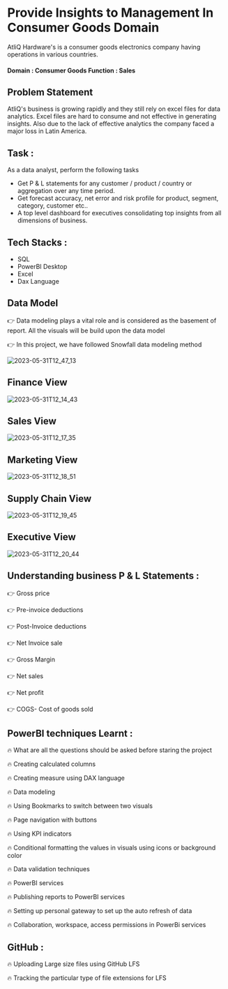 # Provide Insights to Management In Consumer Goods Domain

AtliQ Hardware's is a consumer goods electronics company having operations in various countries.

#### Domain : Consumer Goods          Function : Sales

## Problem Statement

AtliQ's business is growing rapidly and they still rely on excel files for data analytics. Excel files are hard to consume and not effective in generating insights. Also due to the lack of effective analytics the company faced a major loss in Latin America.

## Task :

  As a data analyst, perform the following tasks
  
- Get P & L statements for any customer / product / country or aggregation over any time period.
- Get forecast accuracy, net error and risk profile for product, segment, category, customer etc..
- A top level dashboard for executives consolidating top insights from all dimensions of business.

## Tech Stacks : 

- SQL
- PowerBI Desktop
- Excel 
- Dax Language 

## Data Model 

👉 Data modeling plays a vital role and is considered as the basement of report. All the visuals will be build upon the data model

👉 In this project, we have followed Snowfall data modeling method

![2023-05-31T12_47_13](https://github.com/Siddarameshwaruh/PowerBI_Project-Business_Insights360/assets/127327782/665bd7fe-4f0c-4a6c-8043-3b439d092c0f)
  
## Finance View 

![2023-05-31T12_14_43](https://github.com/Siddarameshwaruh/PowerBI_Project-Business_Insights360/assets/127327782/24ccf3eb-2fea-42db-9972-7406cda6084e)

## Sales View 

![2023-05-31T12_17_35](https://github.com/Siddarameshwaruh/PowerBI_Project-Business_Insights360/assets/127327782/941644ed-9a81-4bb5-b4b6-750045e5bbd6)

## Marketing View 

![2023-05-31T12_18_51](https://github.com/Siddarameshwaruh/PowerBI_Project-Business_Insights360/assets/127327782/13bb86e6-6b97-4837-99bf-d3db3261ddb6)

## Supply Chain View 

![2023-05-31T12_19_45](https://github.com/Siddarameshwaruh/PowerBI_Project-Business_Insights360/assets/127327782/230540bf-1b21-4cc1-b6a0-c731890b456e)

## Executive View 

![2023-05-31T12_20_44](https://github.com/Siddarameshwaruh/PowerBI_Project-Business_Insights360/assets/127327782/176f10ae-7fc5-4fb7-9f52-eb0a4c66c478)

## Understanding business P & L Statements :

👉 Gross price

👉 Pre-invoice deductions

👉 Post-Invoice deductions

👉 Net Invoice sale

👉 Gross Margin

👉 Net sales

👉 Net profit

👉 COGS- Cost of goods sold

## PowerBI techniques Learnt :

🔥 What are all the questions should be asked before staring the project
 
🔥 Creating calculated columns
 
🔥 Creating measure using DAX language
 
🔥 Data modeling

🔥 Using Bookmarks to switch between two visuals

🔥 Page navigation with buttons

🔥 Using KPI indicators

🔥 Conditional formatting the values in visuals using icons or background color

🔥 Data validation techniques

🔥 PowerBI services

🔥 Publishing reports to PowerBI services

🔥 Setting up personal gateway to set up the auto refresh of data

🔥 Collaboration, workspace, access permissions in PowerBi services

## GitHub :

🔥 Uploading Large size files using GitHub LFS

🔥 Tracking the particular type of file extensions for LFS













    
